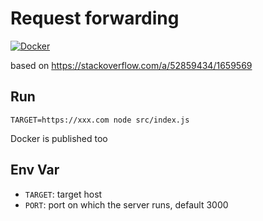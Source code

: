 # Request forwarding

[![Docker](https://github.com/nexys-system/fwd-request/actions/workflows/publish.yml/badge.svg)](https://github.com/nexys-system/fwd-request/actions/workflows/publish.yml)

based on https://stackoverflow.com/a/52859434/1659569

## Run

`TARGET=https://xxx.com node src/index.js`

Docker is published too

## Env Var

* `TARGET`: target host
* `PORT`: port on which the server runs, default 3000

